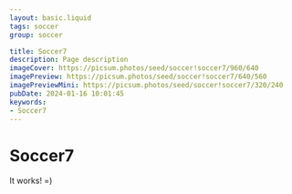 ```yaml
---
layout: basic.liquid
tags: soccer
group: soccer

title: Soccer7
description: Page description
imageCover: https://picsum.photos/seed/soccer!soccer7/960/640
imagePreview: https://picsum.photos/seed/soccer!soccer7/640/560
imagePreviewMini: https://picsum.photos/seed/soccer!soccer7/320/240
pubDate: 2024-01-16 10:01:45
keywords:
- Soccer7
---
```


# Soccer7

It works! =)
